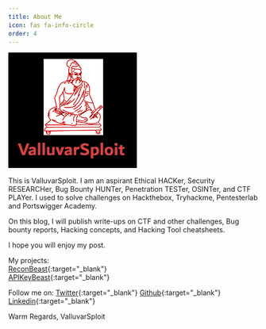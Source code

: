 ```yaml
---
title: About Me
icon: fas fa-info-circle
order: 4
---
```


<!-- {: .prompt-tip } -->

<img src="/assets/avatar/avatar.jpg">

This is ValluvarSploit. I am an aspirant Ethical HACKer, Security RESEARCHer, Bug Bounty HUNTer, Penetration TESTer, OSINTer, and CTF PLAYer. I used to solve challenges on Hackthebox, Tryhackme, Pentesterlab and Portswigger Academy.

On this blog, I will publish write-ups on CTF and other challenges, Bug bounty reports, Hacking concepts, and Hacking Tool cheatsheets.

I hope you will enjoy my post.

My projects:  
[ReconBeast](https://github.com/the-valluvarsploit/ReconBeast){:target="_blank"}  
[APIKeyBeast](https://github.com/the-valluvarsploit/APIkeyBeast){:target="_blank"}

Follow me on:
[Twitter](https://twitter.com/ValluvarSploit){:target="_blank"}
[Github](https://github.com/the-valluvarsploit){:target="_blank"}
[Linkedin](https://www.linkedin.com/in/alexandar-t-345230220){:target="_blank"}

Warm Regards,
ValluvarSploit